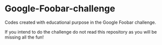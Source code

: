 # Google-Foobar-challenge
Codes created with educational purpose in the Google Foobar challenge.

If you intend to do the challenge do not read this repository as you will be missing all the fun!
